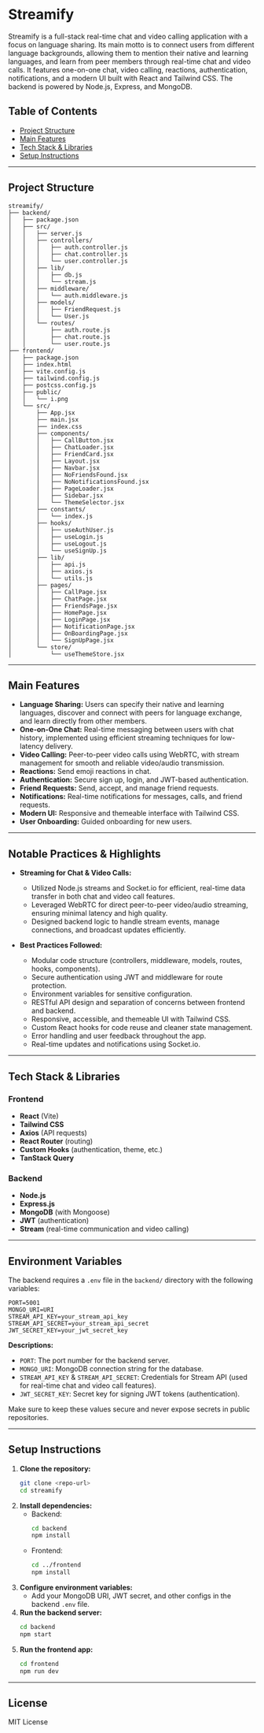 # Streamify


Streamify is a full-stack real-time chat and video calling application with a focus on language sharing. Its main motto is to connect users from different language backgrounds, allowing them to mention their native and learning languages, and learn from peer members through real-time chat and video calls. It features one-on-one chat, video calling, reactions, authentication, notifications, and a modern UI built with React and Tailwind CSS. The backend is powered by Node.js, Express, and MongoDB.

## Table of Contents
- [Project Structure](#project-structure)
- [Main Features](#main-features)
- [Tech Stack & Libraries](#tech-stack--libraries)
- [Setup Instructions](#setup-instructions)

---

## Project Structure

```
streamify/
├── backend/
│   ├── package.json
│   ├── src/
│   │   ├── server.js
│   │   ├── controllers/
│   │   │   ├── auth.controller.js
│   │   │   ├── chat.controller.js
│   │   │   └── user.controller.js
│   │   ├── lib/
│   │   │   ├── db.js
│   │   │   └── stream.js
│   │   ├── middleware/
│   │   │   └── auth.middleware.js
│   │   ├── models/
│   │   │   ├── FriendRequest.js
│   │   │   └── User.js
│   │   └── routes/
│   │       ├── auth.route.js
│   │       ├── chat.route.js
│   │       └── user.route.js
├── frontend/
│   ├── package.json
│   ├── index.html
│   ├── vite.config.js
│   ├── tailwind.config.js
│   ├── postcss.config.js
│   ├── public/
│   │   └── i.png
│   └── src/
│       ├── App.jsx
│       ├── main.jsx
│       ├── index.css
│       ├── components/
│       │   ├── CallButton.jsx
│       │   ├── ChatLoader.jsx
│       │   ├── FriendCard.jsx
│       │   ├── Layout.jsx
│       │   ├── Navbar.jsx
│       │   ├── NoFriendsFound.jsx
│       │   ├── NoNotificationsFound.jsx
│       │   ├── PageLoader.jsx
│       │   ├── Sidebar.jsx
│       │   └── ThemeSelector.jsx
│       ├── constants/
│       │   └── index.js
│       ├── hooks/
│       │   ├── useAuthUser.js
│       │   ├── useLogin.js
│       │   ├── useLogout.js
│       │   └── useSignUp.js
│       ├── lib/
│       │   ├── api.js
│       │   ├── axios.js
│       │   └── utils.js
│       ├── pages/
│       │   ├── CallPage.jsx
│       │   ├── ChatPage.jsx
│       │   ├── FriendsPage.jsx
│       │   ├── HomePage.jsx
│       │   ├── LoginPage.jsx
│       │   ├── NotificationPage.jsx
│       │   ├── OnBoardingPage.jsx
│       │   └── SignUpPage.jsx
│       └── store/
│           └── useThemeStore.jsx
```

---



## Main Features

- **Language Sharing:** Users can specify their native and learning languages, discover and connect with peers for language exchange, and learn directly from other members.
- **One-on-One Chat:** Real-time messaging between users with chat history, implemented using efficient streaming techniques for low-latency delivery.
- **Video Calling:** Peer-to-peer video calls using WebRTC, with stream management for smooth and reliable video/audio transmission.
- **Reactions:** Send emoji reactions in chat.
- **Authentication:** Secure sign up, login, and JWT-based authentication.
- **Friend Requests:** Send, accept, and manage friend requests.
- **Notifications:** Real-time notifications for messages, calls, and friend requests.
- **Modern UI:** Responsive and themeable interface with Tailwind CSS.
- **User Onboarding:** Guided onboarding for new users.

---

## Notable Practices & Highlights

- **Streaming for Chat & Video Calls:**
   - Utilized Node.js streams and Socket.io for efficient, real-time data transfer in both chat and video call features.
   - Leveraged WebRTC for direct peer-to-peer video/audio streaming, ensuring minimal latency and high quality.
   - Designed backend logic to handle stream events, manage connections, and broadcast updates efficiently.

- **Best Practices Followed:**
   - Modular code structure (controllers, middleware, models, routes, hooks, components).
   - Secure authentication using JWT and middleware for route protection.
   - Environment variables for sensitive configuration.
   - RESTful API design and separation of concerns between frontend and backend.
   - Responsive, accessible, and themeable UI with Tailwind CSS.
   - Custom React hooks for code reuse and cleaner state management.
   - Error handling and user feedback throughout the app.
   - Real-time updates and notifications using Socket.io.

---

## Tech Stack & Libraries

### Frontend
- **React** (Vite)
- **Tailwind CSS**
- **Axios** (API requests)
- **React Router** (routing)
- **Custom Hooks** (authentication, theme, etc.)
- **TanStack Query**

### Backend
- **Node.js**
- **Express.js**
- **MongoDB** (with Mongoose)
- **JWT** (authentication)
- **Stream** (real-time communication and video calling)

---


## Environment Variables

The backend requires a `.env` file in the `backend/` directory with the following variables:

```env
PORT=5001
MONGO_URI=URI
STREAM_API_KEY=your_stream_api_key
STREAM_API_SECRET=your_stream_api_secret
JWT_SECRET_KEY=your_jwt_secret_key
```

**Descriptions:**
- `PORT`: The port number for the backend server.
- `MONGO_URI`: MongoDB connection string for the database.
- `STREAM_API_KEY` & `STREAM_API_SECRET`: Credentials for Stream API (used for real-time chat and video call features).
- `JWT_SECRET_KEY`: Secret key for signing JWT tokens (authentication).

Make sure to keep these values secure and never expose secrets in public repositories.

---
## Setup Instructions

1. **Clone the repository:**
   ```sh
   git clone <repo-url>
   cd streamify
   ```
2. **Install dependencies:**
   - Backend:
     ```sh
     cd backend
     npm install
     ```
   - Frontend:
     ```sh
     cd ../frontend
     npm install
     ```
3. **Configure environment variables:**
   - Add your MongoDB URI, JWT secret, and other configs in the backend `.env` file.
4. **Run the backend server:**
   ```sh
   cd backend
   npm start
   ```
5. **Run the frontend app:**
   ```sh
   cd frontend
   npm run dev
   ```

---

## License

MIT License
